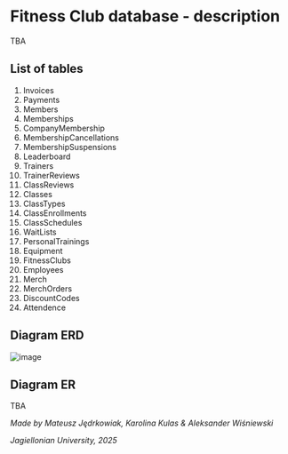 # Fitness Club database - description
TBA
## List of tables
1.	Invoices 
2.	Payments 
3.	Members
4.	Memberships
5.	CompanyMembership
6.	MembershipCancellations 
7.	MembershipSuspensions
8.	Leaderboard 
9.	Trainers
10.	TrainerReviews 
11.	ClassReviews
12.	Classes 
13.	ClassTypes 
14.	ClassEnrollments 
15.	ClassSchedules 
16.	WaitLists
17.	PersonalTrainings 
18.	Equipment 
19.	FitnessClubs
20.	Employees
21.	Merch 
22.	MerchOrders 
23.	DiscountCodes
24.	Attendence

## Diagram ERD

![image](https://github.com/user-attachments/assets/313da2d2-4379-41be-8637-0587a58e0b98)


## Diagram ER

TBA

*Made by Mateusz Jędrkowiak, Karolina Kulas & Aleksander Wiśniewski*

*Jagiellonian University, 2025*
